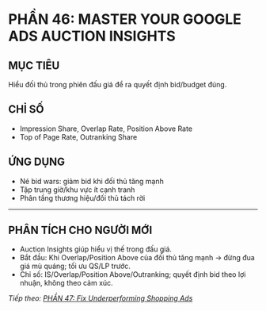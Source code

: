 # PHẦN 46: MASTER YOUR GOOGLE ADS AUCTION INSIGHTS

## MỤC TIÊU
Hiểu đối thủ trong phiên đấu giá để ra quyết định bid/budget đúng.

## CHỈ SỐ
- Impression Share, Overlap Rate, Position Above Rate  
- Top of Page Rate, Outranking Share

## ỨNG DỤNG
- Né bid wars: giảm bid khi đối thủ tăng mạnh  
- Tập trung giờ/khu vực ít cạnh tranh  
- Phân tầng thương hiệu/đối thủ tách rời

---

## PHÂN TÍCH CHO NGƯỜI MỚI
- Auction Insights giúp hiểu vị thế trong đấu giá.
- Bắt đầu: Khi Overlap/Position Above của đối thủ tăng mạnh → đừng đua giá mù quáng; tối ưu QS/LP trước.
- Chỉ số: IS/Overlap/Position Above/Outranking; quyết định bid theo lợi nhuận, không theo cảm xúc.

*Tiếp theo: [PHẦN 47: Fix Underperforming Shopping Ads](../48_Part_47_Fix_Shopping.md)*
